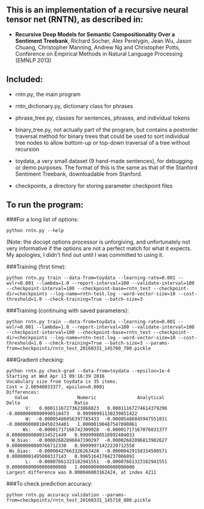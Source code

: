 This is an implementation of a recursive neural tensor net (RNTN), as described in:
----------------------------------------------------------------------

* __Recursive Deep Models for Semantic Compositionality Over a Sentiment Treebank__, Richard Socher, Alex Perelygin, Jean Wu, Jason Chuang, Christopher Manning, Andrew Ng and Christopher Potts, Conference on Empirical Methods in Natural Language Processing (EMNLP 2013)

Included:
--------
- rntn.py, the main program
- rntn\_dictionary.py, dictionary class for phrases
- phrase_tree.py, classes for sentences, phrases, and individual tokens

- binary_tree.py, not actually part of the program, but contains a postorder traversal method for binary trees that could be used to sort individual tree nodes to allow bottom-up or top-down traversal of a tree without recursion

- toydata, a very small dataset (9 hand-made sentences), for debugging or demo purposes.
         The format of this is the same as that of the Stanford Sentiment Treebank, downloadable from Stanford.

- checkpoints, a directory for storing parameter checkpoint files

To run the program:
------------------------------------
###For a long list of options:

    python rntn.py --help
(Note: the docopt options processor is unforgiving, and unfortunately not very informative
if the options are not a perfect match for what it expects. My apologies, I didn't find out until I was committed to using it.

###Training (first time):

    python rntn.py train --data-from=toydata --learning-rate=0.001 --wvlr=0.001 --lambda=1.0 --report-interval=100 --validate-interval=100 --checkpoint-interval=100 --checkpoint-base=rntn_test --checkpoint-dir=checkpoints --log-name=rntn-test.log --word-vector-size=10 --cost-threshold=1.0 --check-training=True --batch-size=3

###Training (continuing with saved parameters):

    python rntn.py train --data-from=toydata --learning-rate=0.001 --wvlr=0.001 --lambda=1.0 --report-interval=100 --validate-interval=100 --checkpoint-interval=100 --checkpoint-base=rntn_test --checkpoint-dir=checkpoints --log-name=rntn-test.log --word-vector-size=10 --cost-threshold=1.0 --check-training=True --batch-size=3 --params-from=checkpoints/rntn_test_20160331_145700_700.pickle



###Gradient checking:

    python rntn.py check-grad --data-from=toydata --epsilon=1e-4
    Starting at Wed Apr 13 09:16:39 2016
    Vocabulary size from toydata is 35 items.
    Cost = 2.60940033377, epsilon=0.0001
    Differences:
       Value                  Numeric               Analytical                    Delta                    Ratio
           V:   0.00011167273623868823   0.00011167274614379296  -0.00000000000990510473   0.99999991130239851422
           W:  -0.00005486056397785433  -0.00005486045947551031  -0.00000000010450234401   1.00000190487547890861
          Ws:  -0.00001717166742309928  -0.00001717167076831377   0.00000000000334521449   0.99999980518992404033
      W_bias:  -0.00002682896047190297  -0.00002682896813902627   0.00000000000766712330   0.99999971422220712558
     Ws_bias:  -0.00000427663326263428  -0.00000429158334580571   0.00000001495008317143   0.99651641784237066091
           L:  -0.00007661323182941551  -0.00007661323182941551   0.00000000000000000000   1.00000000000000000000
    Largest difference was 0.000046003162424, at index 4211



###To check prediction accuracy:

    python rntn.py accuracy validation --params-from=checkpoints/rntn_test_20160331_145718_800.pickle



